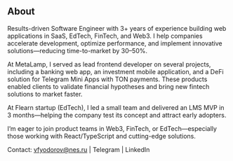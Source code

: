 ## About

Results-driven Software Engineer with 3+ years of experience building web applications in SaaS, EdTech, FinTech, and Web3. I help companies accelerate development, optimize performance, and implement innovative solutions—reducing time-to-market by 30–50%.

At MetaLamp, I served as lead frontend developer on several projects, including a banking web app, an investment mobile application, and a DeFi solution for Telegram Mini Apps with TON payments. These products enabled clients to validate financial hypotheses and bring new fintech solutions to market faster.

At Flearn startup (EdTech), I led a small team and delivered an LMS MVP in 3 months—helping the company test its concept and attract early adopters.

I’m eager to join product teams in Web3, FinTech, or EdTech—especially those working with React/TypeScript and cutting-edge solutions.

Contact: vfyodorov@nes.ru | Telegram | LinkedIn
